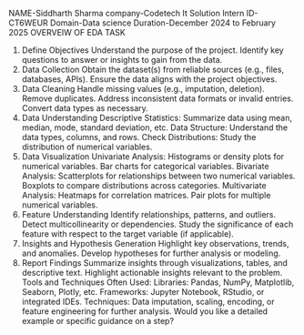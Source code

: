 NAME-Siddharth Sharma
company-Codetech It Solution
Intern ID-CT6WEUR
Domain-Data science
Duration-December 2024 to February 2025
OVERVEIW OF EDA TASK
1. Define Objectives
Understand the purpose of the project.
Identify key questions to answer or insights to gain from the data.
2. Data Collection
Obtain the dataset(s) from reliable sources (e.g., files, databases, APIs).
Ensure the data aligns with the project objectives.
3. Data Cleaning
Handle missing values (e.g., imputation, deletion).
Remove duplicates.
Address inconsistent data formats or invalid entries.
Convert data types as necessary.
4. Data Understanding
Descriptive Statistics: Summarize data using mean, median, mode, standard deviation, etc.
Data Structure: Understand the data types, columns, and rows.
Check Distributions: Study the distribution of numerical variables.
5. Data Visualization
Univariate Analysis:
Histograms or density plots for numerical variables.
Bar charts for categorical variables.
Bivariate Analysis:
Scatterplots for relationships between two numerical variables.
Boxplots to compare distributions across categories.
Multivariate Analysis:
Heatmaps for correlation matrices.
Pair plots for multiple numerical variables.
6. Feature Understanding
Identify relationships, patterns, and outliers.
Detect multicollinearity or dependencies.
Study the significance of each feature with respect to the target variable (if applicable).
7. Insights and Hypothesis Generation
Highlight key observations, trends, and anomalies.
Develop hypotheses for further analysis or modeling.
8. Report Findings
Summarize insights through visualizations, tables, and descriptive text.
Highlight actionable insights relevant to the problem.
Tools and Techniques Often Used:
Libraries: Pandas, NumPy, Matplotlib, Seaborn, Plotly, etc.
Frameworks: Jupyter Notebook, RStudio, or integrated IDEs.
Techniques: Data imputation, scaling, encoding, or feature engineering for further analysis.
Would you like a detailed example or specific guidance on a step?






